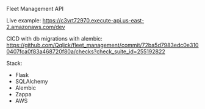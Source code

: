 Fleet Management API

Live example: <https://c3vrt72970.execute-api.us-east-2.amazonaws.com/dev>

CICD with db migrations with alembic: <https://github.com/Qqlick/fleet_management/commit/72ba5d7983edc0e3100407fca0f83a468720f80a/checks?check_suite_id=255192822>

Stack:
- Flask
- SQLAlchemy
- Alembic
- Zappa
- AWS

